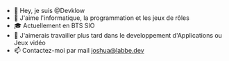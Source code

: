 - 👋 Hey, je suis @Devklow
- 👀 J'aime l'informatique, la programmation et les jeux de rôles
- 🎓 Actuellement en BTS SIO
- 🏡 J'aimerais travailler plus tard dans le developpement d'Applications ou Jeux vidéo
- 📫 Contactez-moi par mail joshua@labbe.dev

<!---
Devklow/Devklow is a ✨ special ✨ repository because its `README.md` (this file) appears on your GitHub profile.
You can click the Preview link to take a look at your changes.
--->
